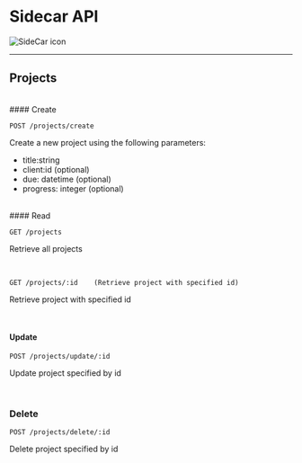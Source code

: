 # Sidecar API

![SideCar icon](http://)

----
## Projects
<br>
#### Create

```
POST /projects/create 
```
Create a new project using the following parameters:

- title:string
- client:id (optional)
- due: datetime (optional)
- progress: integer (optional)

<br>
#### Read

```
GET /projects
```
Retrieve all projects

<br>

```
GET /projects/:id    (Retrieve project with specified id)
```
Retrieve project with specified id

<br>

#### Update

```
POST /projects/update/:id
```
Update project specified by id

<br>

### Delete
```
POST /projects/delete/:id
```
Delete project specified by id